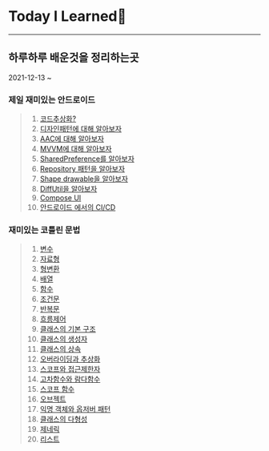 # Today I Learned📗
--------
## 하루하루 배운것을 정리하는곳
2021-12-13 ~

### 제일 재미있는 안드로이드
>1. [코드추상화?](Andoroid/여러가지%20안드로이드/동작을%20메서드화%20하는%20이유.md)
>2. [디자인패턴에 대해 알아보자](Andoroid/여러가지%20안드로이드/디자인패턴.md)
>3. [AAC에 대해 알아보자](Andoroid/여러가지%20안드로이드/AAC에%20대해%20알아보자.md)
>4. [MVVM에 대해 알아보자](Andoroid/여러가지%20안드로이드/MVVM디자인%20패턴에%20대해%20공부하자.md)
>5. [SharedPreference를 알아보자](Andoroid/여러가지%20안드로이드/SharedPreferences.md)
>6. [Repository 패턴을 알아보자](Andoroid/여러가지%20안드로이드/Repository패턴.md)
>7. [Shape drawable을 알아보자](Andoroid/UI/shapedrawable.md)
>8. [DiffUtil을 알아보자](Andoroid/여러가지%20안드로이드/DiffUtil.md)
>9. [Compose UI](Andoroid/여러가지%20안드로이드/Compose%20UI.md)
>10. [안드로이드 에서의 CI/CD](Andoroid/여러가지%20안드로이드/안드로이드에서의%20CICD.md)

### 재미있는 코틀린 문법
>1. [변수](Andoroid/kotlin%20grammer/01.변수.md)
>2. [자료형](Andoroid/kotlin%20grammer/02.자료형.md)
>3. [형변환](Andoroid/kotlin%20grammer/03.형변환.md)
>4. [배열](Andoroid/kotlin%20grammer/04.배열.md)
>5. [함수](Andoroid/kotlin%20grammer/05.함수.md)
>6. [조건문](Andoroid/kotlin%20grammer/06.조건문.md)
>7. [반복문](Andoroid/kotlin%20grammer/07.반복문.md)
>8. [흐름제어](Andoroid/kotlin%20grammer/08.흐름제어.md)
>9. [클래스의 기본 구조](Andoroid/kotlin%20grammer/09.클래스의%20기본%20구조.md)
>10. [클래스의 생성자](Andoroid/kotlin%20grammer/10.클래스의%20생성자.md)
>11. [클래스의 상속](Andoroid/kotlin%20grammer/11.%ED%81%B4%EB%9E%98%EC%8A%A4%EC%9D%98%20%EC%83%81%EC%86%8D.md)
>12. [오버라이딩과 추상화](Andoroid/kotlin%20grammer/12.%EC%98%A4%EB%B2%84%EB%9D%BC%EC%9D%B4%EB%94%A9%EA%B3%BC%20%EC%B6%94%EC%83%81%ED%99%94.md)
>13. [스코프와 접근제한자](Andoroid/kotlin%20grammer/13.%EC%8A%A4%EC%BD%94%ED%94%84%EC%99%80%20%EC%A0%91%EA%B7%BC%EC%A0%9C%ED%95%9C%EC%9E%90.md)
>14. [고차함수와 람다함수](Andoroid/kotlin%20grammer/14.%EA%B3%A0%EC%B0%A8%ED%95%A8%EC%88%98%EC%99%80%20%EB%9E%8C%EB%8B%A4%ED%95%A8%EC%88%98.md)
>15. [스코프 함수](Andoroid/kotlin%20grammer/15.%EC%8A%A4%EC%BD%94%ED%94%84%20%ED%95%A8%EC%88%98.md)
>16. [오브젝트](Andoroid/kotlin%20grammer/16.%EC%98%A4%EB%B8%8C%EC%A0%9D%ED%8A%B8.md)
>17. [익명 객체와 옵저버 패턴](Andoroid/kotlin%20grammer/17.%EC%9D%B5%EB%AA%85%EA%B0%9D%EC%B2%B4%EC%99%80%20%EC%98%B5%EC%A0%80%EB%B2%84%20%ED%8C%A8%ED%84%B4.md)
>18. [클래스의 다형성](Andoroid/kotlin%20grammer/18.%ED%81%B4%EB%9E%98%EC%8A%A4%EC%9D%98%20%EB%8B%A4%ED%98%95%EC%84%B1.md)
>19. [제네릭](Andoroid/kotlin%20grammer/19.%EC%A0%9C%EB%84%88%EB%A6%AD.md)
>20. [리스트](Andoroid/kotlin%20grammer/20.List.md)
